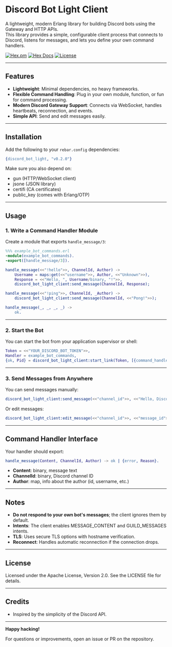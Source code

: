 # Discord Bot Light Client

A lightweight, modern Erlang library for building Discord bots using the Gateway and HTTP APIs.  
This library provides a simple, configurable client process that connects to Discord, listens for messages, and lets you define your own command handlers.

[![Hex.pm](https://img.shields.io/hexpm/v/rss_filter.svg)](https://hex.pm/packages/discord_bot_light)
[![Hex Docs](https://img.shields.io/badge/hex-docs-blue.svg)](https://hexdocs.pm/discord_bot_light)
[![License](https://img.shields.io/badge/license-Apache%202.0-blue.svg)](LICENSE)

---

## Features

- **Lightweight**: Minimal dependencies, no heavy frameworks.
- **Flexible Command Handling**: Plug in your own module, function, or fun for command processing.
- **Modern Discord Gateway Support**: Connects via WebSocket, handles heartbeats, reconnection, and events.
- **Simple API**: Send and edit messages easily.

---

## Installation

Add the following to your `rebar.config` dependencies:

```erlang
{discord_bot_light, "v0.2.0"}
```

Make sure you also depend on:
- gun (HTTP/WebSocket client)
- jsone (JSON library)
- certifi (CA certificates)
- public_key (comes with Erlang/OTP)

---

## Usage

### 1. Write a Command Handler Module

Create a module that exports `handle_message/3`:

```erlang
%%% example_bot_commands.erl
-module(example_bot_commands).
-export([handle_message/3]).

handle_message(<<"!hello">>, ChannelId, Author) ->
    Username = maps:get(<<"username">>, Author, <<"Unknown">>),
    Response = <<"Hello, ", Username/binary, "!">>,
    discord_bot_light_client:send_message(ChannelId, Response);

handle_message(<<"!ping">>, ChannelId, _Author) ->
    discord_bot_light_client:send_message(ChannelId, <<"Pong!">>);

handle_message(_, _, _, _) ->
    ok.
```

---

### 2. Start the Bot

You can start the bot from your application supervisor or shell:

```erlang
Token = <<"YOUR_DISCORD_BOT_TOKEN">>,
Handler = example_bot_commands,
{ok, Pid} = discord_bot_light_client:start_link(Token, [{command_handler, Handler}]).
```

---

### 3. Send Messages from Anywhere

You can send messages manually:

```erlang
discord_bot_light_client:send_message(<<"channel_id">>, <<"Hello, Discord!">>, <<"YOUR_TOKEN">>).
```

Or edit messages:

```erlang
discord_bot_light_client:edit_message(<<"channel_id">>, <<"message_id">>, <<"New content!">>, <<"YOUR_TOKEN">>).
```

---

## Command Handler Interface

Your handler should export:

```erlang
handle_message(Content, ChannelId, Author) -> ok | {error, Reason}.
```

- **Content**: binary, message text
- **ChannelId**: binary, Discord channel ID
- **Author**: map, info about the author (id, username, etc.)

---

## Notes

- **Do not respond to your own bot's messages**; the client ignores them by default.
- **Intents**: The client enables MESSAGE_CONTENT and GUILD_MESSAGES intents.
- **TLS**: Uses secure TLS options with hostname verification.
- **Reconnect**: Handles automatic reconnection if the connection drops.

---

## License

Licensed under the Apache License, Version 2.0. See the LICENSE file for details.

---

## Credits

- Inspired by the simplicity of the Discord API.

---

**Happy hacking!**

For questions or improvements, open an issue or PR on the repository.
